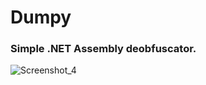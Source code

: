 # Dumpy
### Simple .NET Assembly deobfuscator.

![Screenshot_4](https://user-images.githubusercontent.com/47573987/101531543-b7b4fe80-3993-11eb-9ce3-e2de1a26000f.png)

